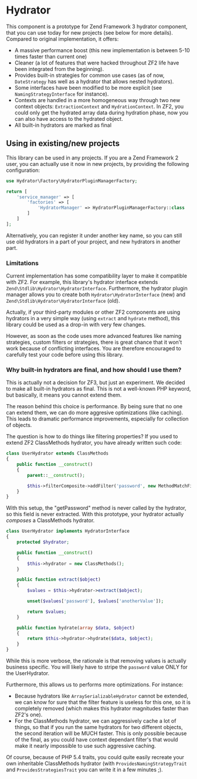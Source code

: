 # Hydrator

This component is a prototype for Zend Framework 3 hydrator component, that you can use today for new projects (see
below for more details). Compared to original implementation, it offers:

* A massive performance boost (this new implementation is between 5-10 times faster than current one)
* Cleaner (a lot of features that were hacked throughout ZF2 life have been integrated from the beginning).
* Provides built-in strategies for common use cases (as of now, `DateStrategy` has well as a hydrator that allows
nested hydrators).
* Some interfaces have been modified to be more explicit (see `NamingStrategyInterface` for instance).
* Contexts are handled in a more homogeneous way through two new context objects: `ExtractionContext` and
`HydrationContext`. In ZF2, you could only get the hydrated array data during hydration phase, now you can also
have access to the hydrated object.
* All built-in hydrators are marked as final

## Using in existing/new projects

This library can be used in any projects. If you are a Zend Framework 2 user, you can actually use it now in new
projects, by providing the following configuration:

```php
use Hydrator\Factory\HydratorPluginManagerFactory;

return [
    'service_manager' => [
        'factories' => [
            'HydratorManager' => HydratorPluginManagerFactory::class
        ]
    ]
];
```

Alternatively, you can register it under another key name, so you can still use old hydrators in a part of your
project, and new hydrators in another part.

### Limitations

Current implementation has some compatibility layer to make it compatible with ZF2. For example, this library's
hydrator interface extends `Zend\Stdlib\Hydrator\HydratorInterface`. Furthermore, the hydrator plugin manager allows
you to create both `Hydrator\HydratorInterface` (new) and `Zend\Stdlib\Hydrator\HydratorInterface` (old).

Actually, if your third-party modules or other ZF2 components are using hydrators in a very simple way (using
`extract` and `hydrate` method), this library could be used as a drop-in with very few changes.

However, as soon as the code uses more advanced features like naming strategies, custom filters or strategies,
there is great chance that it won't work because of conflicting interfaces. You are therefore encouraged to
carefully test your code before using this library.

### Why built-in hydrators are final, and how should I use them?

This is actually not a decision for ZF3, but just an experiment. We decided to make all built-in hydrators as final. This
is not a well-known PHP keyword, but basically, it means you cannot extend them.

The reason behind this choice is performance. By being sure that no one can extend them, we can do more aggresive
optimizations (like caching). This leads to dramatic performance improvements, especially for collection of objects.

The question is how to do things like filtering properties? If you used to extend ZF2 ClassMethods hydrator, you have
already written such code:

```php
class UserHydrator extends ClassMethods
{
    public function __construct()
    {
        parent::__construct();

        $this->filterComposite->addFilter('password', new MethodMatchFilter('getPassword'), FilterComposite::CONDITION_AND);
    }
}
```

With this setup, the "getPassword" method is never called by the hydrator, so this field is never extracted. With this
prototype, your hydrator actually *composes* a ClassMethods hydrator.

```php
class UserHydrator implements HydratorInterface
{
    protected $hydrator;

    public function __construct()
    {
        $this->hydrator = new ClassMethods();
    }

    public function extract($object)
    {
        $values = $this->hydrator->extract($object);

        unset($values['password'], $values['anotherValue']);

        return $values;
    }

    public function hydrate(array $data, $object)
    {
        return $this->hydrator->hydrate($data, $object);
    }
}
```

While this is more verbose, the rationale is that removing values is actually business specific. You will likely have
to stripe the `password` value ONLY for the UserHydrator.

Furthermore, this allows us to performs more optimizations. For instance:

* Because hydrators like `ArraySerializableHydrator` cannot be extended, we can know for sure that the filter
feature is useless for this one, so it is completely removed (which makes this hydrator magnitudes faster than
ZF2's one).
* For the ClassMethods hydrator, we can aggressively cache a lot of things, so that if you run the same hydrators
for two different objects, the second iteration will be MUCH faster. This is only possible because of the final, as
you could have context dependant filter's that would make it nearly impossible to use such aggressive caching.

Of course, because of PHP 5.4 traits, you could quite easily recreate your own inheritable ClassMethods hydrator (with
`ProvidesNamingStrategyTrait` and `ProvidesStrategiesTrait` you can write it in a few minutes ;).
